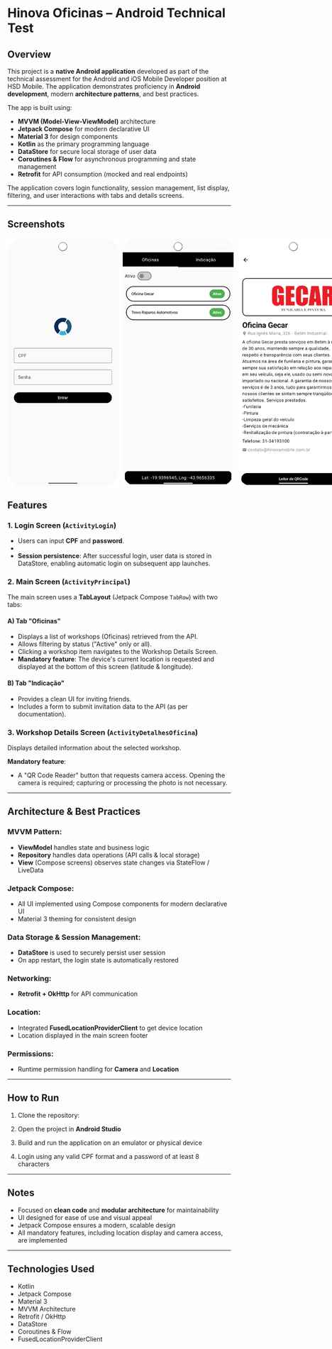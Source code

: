 # Hinova Oficinas – Android Technical Test

## Overview

This project is a **native Android application** developed as part of the technical assessment for the Android and iOS Mobile Developer position at HSD Mobile. The application demonstrates proficiency in **Android development**, modern **architecture patterns**, and best practices.

The app is built using:

- **MVVM (Model-View-ViewModel)** architecture
- **Jetpack Compose** for modern declarative UI
- **Material 3** for design components
- **Kotlin** as the primary programming language
- **DataStore** for secure local storage of user data
- **Coroutines & Flow** for asynchronous programming and state management
- **Retrofit** for API consumption (mocked and real endpoints)

The application covers login functionality, session management, list display, filtering, and user interactions with tabs and details screens.

---

## Screenshots

<div style="display: flex; gap: 10px;">
  <img src="screenshots/sc01.png" alt="Login Screen" width="250">
  <img src="screenshots/sc02.png" alt="Home Screen" width="250">
  <img src="screenshots/sc03.png" alt="Details Screen" width="250">
  <img src="screenshots/sc04.png" alt="Recommendation Screen" width="250">
</div>

## Features

### 1. Login Screen (`ActivityLogin`)

- Users can input **CPF** and **password**.
- 
- **Session persistence**: After successful login, user data is stored in DataStore, enabling automatic login on subsequent app launches.

### 2. Main Screen (`ActivityPrincipal`)

The main screen uses a **TabLayout** (Jetpack Compose `TabRow`) with two tabs:

#### A) Tab "Oficinas"

- Displays a list of workshops (Oficinas) retrieved from the API.
- Allows filtering by status ("Active" only or all).
- Clicking a workshop item navigates to the Workshop Details Screen.
- **Mandatory feature**: The device's current location is requested and displayed at the bottom of this screen (latitude & longitude).

#### B) Tab "Indicação"

- Provides a clean UI for inviting friends.
- Includes a form to submit invitation data to the API (as per documentation).

### 3. Workshop Details Screen (`ActivityDetalhesOficina`)

Displays detailed information about the selected workshop.

**Mandatory feature**:

- A "QR Code Reader" button that requests camera access. Opening the camera is required; capturing or processing the photo is not necessary.

---

## Architecture & Best Practices

### MVVM Pattern:

- **ViewModel** handles state and business logic
- **Repository** handles data operations (API calls & local storage)
- **View** (Compose screens) observes state changes via StateFlow / LiveData

### Jetpack Compose:

- All UI implemented using Compose components for modern declarative UI
- Material 3 theming for consistent design

### Data Storage & Session Management:

- **DataStore** is used to securely persist user session
- On app restart, the login state is automatically restored

### Networking:

- **Retrofit + OkHttp** for API communication

### Location:

- Integrated **FusedLocationProviderClient** to get device location
- Location displayed in the main screen footer

### Permissions:

- Runtime permission handling for **Camera** and **Location**

---

## How to Run

1. Clone the repository:

2. Open the project in **Android Studio**

3. Build and run the application on an emulator or physical device

4. Login using any valid CPF format and a password of at least 8 characters

---

## Notes

- Focused on **clean code** and **modular architecture** for maintainability
- UI designed for ease of use and visual appeal
- Jetpack Compose ensures a modern, scalable design
- All mandatory features, including location display and camera access, are implemented

---

## Technologies Used

- Kotlin
- Jetpack Compose
- Material 3
- MVVM Architecture
- Retrofit / OkHttp
- DataStore
- Coroutines & Flow
- FusedLocationProviderClient